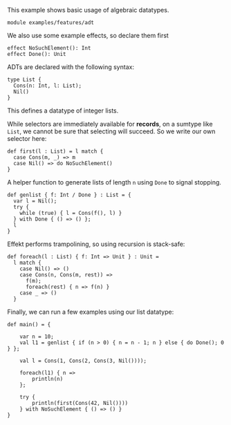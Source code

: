 This example shows basic usage of algebraic datatypes.

```
module examples/features/adt
```

We also use some example effects, so declare them first
```
effect NoSuchElement(): Int
effect Done(): Unit
```


ADTs are declared with the following syntax:
```
type List {
  Cons(n: Int, l: List);
  Nil()
}
```
This defines a datatype of integer lists.


While selectors are immediately available for **records**, on a sumtype like `List`, we cannot
be sure that selecting will succeed. So we write our own selector here:

```
def first(l : List) = l match {
  case Cons(m, _) => m
  case Nil() => do NoSuchElement()
}
```

A helper function to generate lists of length `n` using `Done` to signal stopping.
```
def genlist { f: Int / Done } : List = {
  var l = Nil();
  try {
    while (true) { l = Cons(f(), l) }
  } with Done { () => () };
  l
}
```

Effekt performs trampolining, so using recursion is stack-safe:
```
def foreach(l : List) { f: Int => Unit } : Unit =
  l match {
    case Nil() => ()
    case Cons(n, Cons(m, rest)) =>
      f(m);
      foreach(rest) { n => f(n) }
    case _ => ()
  }
```

Finally, we can run a few examples using our list datatype:
```
def main() = {

    var n = 10;
    val l1 = genlist { if (n > 0) { n = n - 1; n } else { do Done(); 0 } };

    val l = Cons(1, Cons(2, Cons(3, Nil())));

    foreach(l1) { n =>
        println(n)
    };

    try {
        println(first(Cons(42, Nil())))
    } with NoSuchElement { () => () }
}
```